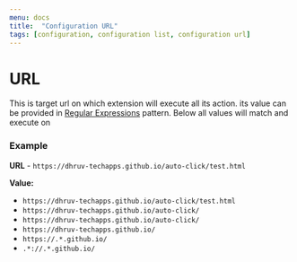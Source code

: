```yaml
---
menu: docs
title:  "Configuration URL"
tags: [configuration, configuration list, configuration url]
---
```


# URL

This is target url on which extension will execute all its action. its value can be provided in [Regular Expressions](https://developer.mozilla.org/en-US/docs/Web/JavaScript/Guide/Regular_Expressions) pattern. Below all values will match and execute on 

### Example

**URL** - `https://dhruv-techapps.github.io/auto-click/test.html`

**Value:**

* `https://dhruv-techapps.github.io/auto-click/test.html`
* `https://dhruv-techapps.github.io/auto-click/`
* `https://dhruv-techapps.github.io/auto-click/`
* `https://dhruv-techapps.github.io/`
* `https://.*.github.io/`
* `.*://.*.github.io/`